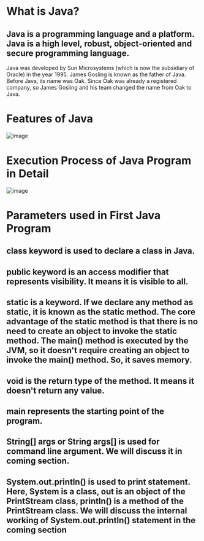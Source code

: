 # What is Java?

## Java is a programming language and a platform. Java is a high level, robust, object-oriented and secure programming language.

Java was developed by Sun Microsystems (which is now the subsidiary of Oracle) in the year 1995. James Gosling is known as the father of Java. Before Java, its name was Oak. Since Oak was already a registered company, so James Gosling and his team changed the name from Oak to Java.

# Features of Java
![image](https://user-images.githubusercontent.com/72214531/149877335-f07f26bb-c5f2-4240-b403-aedef8b8fb51.png)

# Execution Process of Java Program in Detail
![image](https://user-images.githubusercontent.com/72214531/149877809-d3f1d908-5e3e-4d98-9c53-d09bfc8c7702.png)
# Parameters used in First Java Program
## class keyword is used to declare a class in Java.

## public keyword is an access modifier that represents visibility. It means it is visible to all.

## static is a keyword. If we declare any method as static, it is known as the static method. The core advantage of the static method is that there is no need to create an object to invoke the static method. The main() method is executed by the JVM, so it doesn't require creating an object to invoke the main() method. So, it saves memory.

## void is the return type of the method. It means it doesn't return any value.

## main represents the starting point of the program.

## String[] args or String args[] is used for command line argument. We will discuss it in coming section.

## System.out.println() is used to print statement. Here, System is a class, out is an object of the PrintStream class, println() is a method of the PrintStream class. We will discuss the internal working of System.out.println() statement in the coming section
